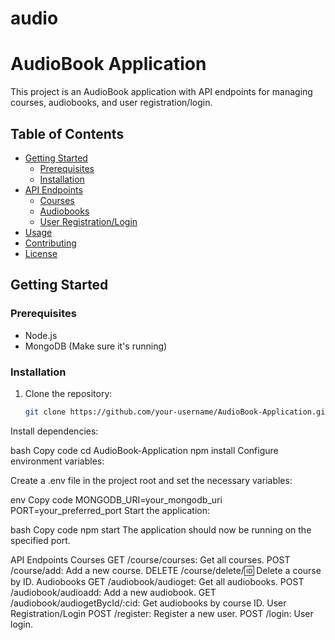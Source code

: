 # audio

# AudioBook Application

This project is an AudioBook application with API endpoints for managing courses, audiobooks, and user registration/login.

## Table of Contents

- [Getting Started](#getting-started)
  - [Prerequisites](#prerequisites)
  - [Installation](#installation)
- [API Endpoints](#api-endpoints)
  - [Courses](#courses)
  - [Audiobooks](#audiobooks)
  - [User Registration/Login](#user-registrationlogin)
- [Usage](#usage)
- [Contributing](#contributing)
- [License](#license)

## Getting Started

### Prerequisites

- Node.js
- MongoDB (Make sure it's running)

### Installation

1. Clone the repository:

   ```bash
   git clone https://github.com/your-username/AudioBook-Application.git
Install dependencies:

bash
Copy code
cd AudioBook-Application
npm install
Configure environment variables:

Create a .env file in the project root and set the necessary variables:

env
Copy code
MONGODB_URI=your_mongodb_uri
PORT=your_preferred_port
Start the application:

bash
Copy code
npm start
The application should now be running on the specified port.

API Endpoints
Courses
GET /course/courses: Get all courses.
POST /course/add: Add a new course.
DELETE /course/delete/:id: Delete a course by ID.
Audiobooks
GET /audiobook/audioget: Get all audiobooks.
POST /audiobook/audioadd: Add a new audiobook.
GET /audiobook/audiogetBycId/:cid: Get audiobooks by course ID.
User Registration/Login
POST /register: Register a new user.
POST /login: User login.
